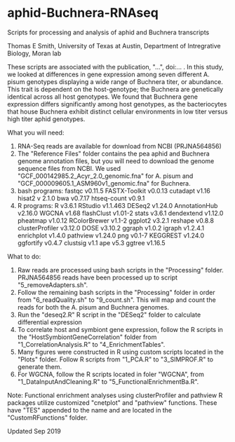 # aphid-Buchnera-RNAseq
Scripts for processing and analysis of aphid and Buchnera transcripts

Thomas E Smith, University of Texas at Austin, Department of Intregrative Biology, Moran lab

These scripts are associated with the publication, "...", doi:... . In this study, we looked at differences in gene expression among seven different A. pisum genotypes displaying a wide range of Buchnera titer, or abundance. This trait is dependent on the host-genotype; the Buchnera are genetically identical across all host genotypes. We found that Buchnera gene expression differs significantly among host genotypes, as the bacteriocytes that house Buchnera exhibit distinct cellular environments in low titer versus high titer aphid genotypes.



What you will need:

1) RNA-Seq reads are available for download from NCBI (PRJNA564856)
2) The "Reference Files" folder contains the pea aphid and Buchnera genome annotation files, but you will need to download the genome sequence files from NCBI. We used "GCF_000142985.2_Acyr_2.0_genomic.fna" for A. pisum and "GCF_000009605.1_ASM960v1_genomic.fna" for Buchnera.
3) bash programs:
  fastqc v0.11.5
  FASTX-Toolkit v0.0.13
  cutadapt v1.16
  hisat2 v 2.1.0
  bwa v0.7.17
  htseq-count v0.9.1
4) R programs:
  R v3.6.1
  RStudio v1.1.463
  DESeq2 v1.24.0
  AnnotationHub v2.16.0
  WGCNA v1.68
  flashClust v1.01-2
  stats v3.6.1
  dendextend v1.12.0
  pheatmap v1.0.12
  RColorBrewer v1.1-2
  ggplot2 v3.2.1
  reshape v0.8.8
  clusterProfiler v3.12.0
  DOSE v3.10.2
  ggraph v1.0.2
  igraph v1.2.4.1
  enrichplot v1.4.0
  pathview v1.24.0
  png v0.1-7
  KEGGREST v1.24.0
  ggfortify v0.4.7
  clustsig v1.1
  ape v5.3
  ggtree v1.16.5
  
  
  
What to do:

1) Raw reads are processed using bash scripts in the "Processing" folder. PRJNA564856 reads have been processed up to script "5_removeAdapters.sh".
2) Follow the remaining bash scripts in the "Processing" folder in order from "6_readQuality.sh" to "9_count.sh". This will map and count the reads for both the A. pisum and Buchnera genomes.
3) Run the "deseq2.R" R script in the "DESeq2" folder to calculate differential expression
4) To correlate host and symbiont gene expression, follow the R scripts in the "HostSymbiontGeneCorrelation" folder from "1_CorrelationAnalysis.R" to "4_EnrichmentTables".
5) Many figures were constructed in R using custom scripts located in the "Plots" folder. Follow R scripts from "1_PCA.R" to "3_SIMPROF.R" to generate them. 
6) For WGCNA, follow the R scripts located in foler "WGCNA", from "1_DataInputAndCleaning.R" to "5_FunctionalEnrichmentBa.R".

Note: Functional enrichment analyses using clusterProfiler and pathview R packages utilize customized "cnetplot" and "pathview" functions. These have "TES" appended to the name and are located in the "CustomRFunctions" folder.


Updated Sep 2019
